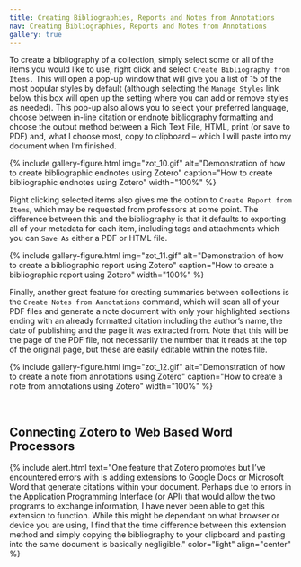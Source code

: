 ```yaml
---
title: Creating Bibliographies, Reports and Notes from Annotations
nav: Creating Bibliographies, Reports and Notes from Annotations
gallery: true
---
```


To create a bibliography of a collection, simply select some or all of the items you would like to use, right click and select `Create Bibliography from Items.` This will open a pop-up window that will give you a list of 15 of the most popular styles by default (although selecting the `Manage Styles` link below this box will open up the setting where you can add or remove styles as needed). This pop-up also allows you to select your preferred language, choose between in-line citation or endnote bibliography formatting and choose the output method between a Rich Text File, HTML, print (or save to PDF) and, what I choose most, copy to clipboard – which I will paste into my document when I’m finished. 

{% include gallery-figure.html img="zot_10.gif" alt="Demonstration of how to create bibliographic endnotes using Zotero" caption="How to create bibliographic endnotes using Zotero" width="100%" %}

Right clicking selected items also gives me the option to `Create Report from Items`, which may be requested from professors at some point. The difference between this and the bibliography is that it defaults to exporting all of your metadata for each item, including tags and attachments which you can `Save As` either a PDF or HTML file. 

{% include gallery-figure.html img="zot_11.gif" alt="Demonstration of how to create a bibliographic report using Zotero" caption="How to create a bibliographic report using Zotero" width="100%" %}

Finally, another great feature for creating summaries between collections is the `Create Notes from Annotations` command, which will scan all of your PDF files and generate a note document with only your highlighted sections ending with an already formatted citation including the author’s name, the date of publishing and the page it was extracted from. Note that this will be the page of the PDF file, not necessarily the number that it reads at the top of the original page, but these are easily editable within the notes file. 

{% include gallery-figure.html img="zot_12.gif" alt="Demonstration of how to create a note from annotations using Zotero" caption="How to create a note from annotations using Zotero" width="100%" %}

<br>

## Connecting Zotero to Web Based Word Processors

{% include alert.html text="One feature that Zotero promotes but I’ve encountered errors with is adding extensions to Google Docs or Microsoft Word that generate citations within your document. Perhaps due to errors in the Application Programming Interface (or API) that would allow the two programs to exchange information, I have never been able to get this extension to function. While this might be dependant on what browser or device you are using, I find that the time difference between this extension method and simply copying the bibliography to your clipboard and pasting into the same document is basically negligible." color="light" align="center" %}

<br>
